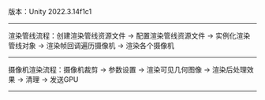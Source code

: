 版本：Unity 2022.3.14f1c1  
***
渲染管线流程：创建渲染管线资源文件 -> 配置渲染管线资源文件 -> 实例化渲染管线对象 -> 渲染帧回调遍历摄像机 -> 渲染各个摄像机 
***
摄像机渲染流程：摄像机裁剪 -> 参数设置 -> 渲染可见几何图像 -> 渲染后处理效果 -> 清理 -> 发送GPU 
***
